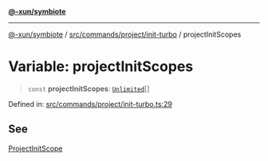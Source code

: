 [**@-xun/symbiote**](../../../../../README.md)

***

[@-xun/symbiote](../../../../../README.md) / [src/commands/project/init-turbo](../README.md) / projectInitScopes

# Variable: projectInitScopes

> `const` **projectInitScopes**: [`Unlimited`](../../../../configure/enumerations/UnlimitedGlobalScope.md#unlimited)[]

Defined in: [src/commands/project/init-turbo.ts:29](https://github.com/Xunnamius/symbiote/blob/45a95680565f7437367edb2f8cc44a33e7541aa0/src/commands/project/init-turbo.ts#L29)

## See

[ProjectInitScope](../../../../configure/enumerations/UnlimitedGlobalScope.md)
